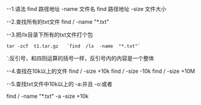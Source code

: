 --1.语法
find  路径地址    -name   文件名
find  路径地址    -size   文件大小

--2.查找所有的txt文件
find  /  -name  "*.txt"

--3.把/lx目录下所有的txt文件打个包
```
tar -zcf  t1.tar.gz   `find  /lx  -name  "*.txt"`
```

`:反引号，和四则运算的括号一样，反引号内的内容是一个整体


--4.查找在10k以上的文件
find  /    -size   +10k
find  /    -size   -10k
find  /    -size   +10M


--5.查找txt文件中10k以上的 
-a:并且
-o:或者

find  /  -name  "*.txt"  -a  -size  +10k